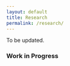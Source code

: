 ```yaml
---
layout: default
title: Research
permalink: /research/
---
```


To be updated.

### Work in Progress
